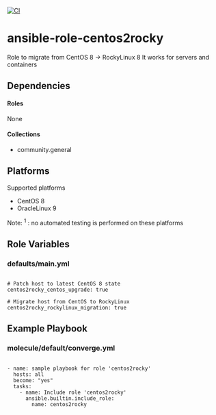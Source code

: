 [![CI](https://github.com/de-it-krachten/ansible-role-centos2rocky/workflows/CI/badge.svg?event=push)](https://github.com/de-it-krachten/ansible-role-centos2rocky/actions?query=workflow%3ACI)


# ansible-role-centos2rocky

Role to migrate from CentOS 8 -> RockyLinux 8
It works for servers and containers



## Dependencies

#### Roles
None

#### Collections
- community.general

## Platforms

Supported platforms

- CentOS 8
- OracleLinux 9

Note:
<sup>1</sup> : no automated testing is performed on these platforms

## Role Variables
### defaults/main.yml
<pre><code>
# Patch host to latest CentOS 8 state
centos2rocky_centos_upgrade: true

# Migrate host from CentOS to RockyLinux
centos2rocky_rockylinux_migration: true
</pre></code>




## Example Playbook
### molecule/default/converge.yml
<pre><code>
- name: sample playbook for role 'centos2rocky'
  hosts: all
  become: "yes"
  tasks:
    - name: Include role 'centos2rocky'
      ansible.builtin.include_role:
        name: centos2rocky
</pre></code>
